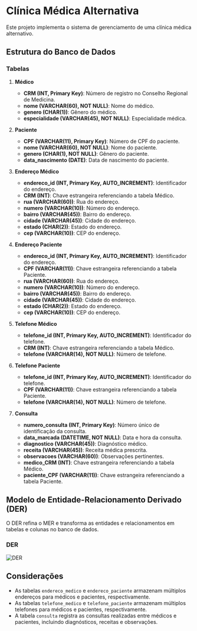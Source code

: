 # Clínica Médica Alternativa
Este projeto implementa o sistema de gerenciamento de uma clínica médica alternativo.

## Estrutura do Banco de Dados

### Tabelas

1. **Médico**
    - **CRM (INT, Primary Key)**: Número de registro no Conselho Regional de Medicina.
    - **nome (VARCHAR(60), NOT NULL)**: Nome do médico.
    - **genero (CHAR(1))**: Gênero do médico.
    - **especialidade (VARCHAR(45), NOT NULL)**: Especialidade médica.

2. **Paciente**
    - **CPF (VARCHAR(11), Primary Key)**: Número de CPF do paciente.
    - **nome (VARCHAR(60), NOT NULL)**: Nome do paciente.
    - **genero (CHAR(1), NOT NULL)**: Gênero do paciente.
    - **data_nascimento (DATE)**: Data de nascimento do paciente.

3. **Endereço Médico**
    - **endereco_id (INT, Primary Key, AUTO_INCREMENT)**: Identificador do endereço.
    - **CRM (INT)**: Chave estrangeira referenciando a tabela Médico.
    - **rua (VARCHAR(60))**: Rua do endereço.
    - **numero (VARCHAR(10))**: Número do endereço.
    - **bairro (VARCHAR(45))**: Bairro do endereço.
    - **cidade (VARCHAR(45))**: Cidade do endereço.
    - **estado (CHAR(2))**: Estado do endereço.
    - **cep (VARCHAR(10))**: CEP do endereço.

4. **Endereço Paciente**
    - **endereco_id (INT, Primary Key, AUTO_INCREMENT)**: Identificador do endereço.
    - **CPF (VARCHAR(11))**: Chave estrangeira referenciando a tabela Paciente.
    - **rua (VARCHAR(60))**: Rua do endereço.
    - **numero (VARCHAR(10))**: Número do endereço.
    - **bairro (VARCHAR(45))**: Bairro do endereço.
    - **cidade (VARCHAR(45))**: Cidade do endereço.
    - **estado (CHAR(2))**: Estado do endereço.
    - **cep (VARCHAR(10))**: CEP do endereço.

5. **Telefone Médico**
    - **telefone_id (INT, Primary Key, AUTO_INCREMENT)**: Identificador do telefone.
    - **CRM (INT)**: Chave estrangeira referenciando a tabela Médico.
    - **telefone (VARCHAR(14), NOT NULL)**: Número de telefone.

6. **Telefone Paciente**
    - **telefone_id (INT, Primary Key, AUTO_INCREMENT)**: Identificador do telefone.
    - **CPF (VARCHAR(11))**: Chave estrangeira referenciando a tabela Paciente.
    - **telefone (VARCHAR(14), NOT NULL)**: Número de telefone.

7. **Consulta**
    - **numero_consulta (INT, Primary Key)**: Número único de identificação da consulta.
    - **data_marcada (DATETIME, NOT NULL)**: Data e hora da consulta.
    - **diagnostico (VARCHAR(45))**: Diagnóstico médico.
    - **receita (VARCHAR(45))**: Receita médica prescrita.
    - **observacoes (VARCHAR(60))**: Observações pertinentes.
    - **medico_CRM (INT)**: Chave estrangeira referenciando a tabela Médico.
    - **paciente_CPF (VARCHAR(11))**: Chave estrangeira referenciando a tabela Paciente.

## Modelo de Entidade-Relacionamento Derivado (DER)

O DER refina o MER e transforma as entidades e relacionamentos em tabelas e colunas no banco de dados.

### DER

![DER](https://github.com/Eduardo-J-S/FAP-SOFTEX/blob/main/Database/aulas/atividade05/versao_alternativa/modelo_logico_clinica_alternativo.png)

## Considerações
- As tabelas `endereco_medico` e `endereco_paciente` armazenam múltiplos endereços para médicos e pacientes, respectivamente.
- As tabelas `telefone_medico` e `telefone_paciente` armazenam múltiplos telefones para médicos e pacientes, respectivamente.
- A tabela `consulta` registra as consultas realizadas entre médicos e pacientes, incluindo diagnósticos, receitas e observações.